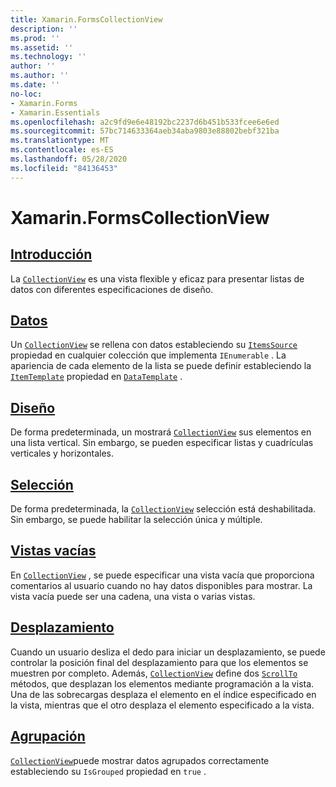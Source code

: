 ```yaml
---
title: Xamarin.FormsCollectionView
description: ''
ms.prod: ''
ms.assetid: ''
ms.technology: ''
author: ''
ms.author: ''
ms.date: ''
no-loc:
- Xamarin.Forms
- Xamarin.Essentials
ms.openlocfilehash: a2c9fd9e6e48192bc2237d6b451b533fcee6e6ed
ms.sourcegitcommit: 57bc714633364aeb34aba9803e88802bebf321ba
ms.translationtype: MT
ms.contentlocale: es-ES
ms.lasthandoff: 05/28/2020
ms.locfileid: "84136453"
---
```

# <a name="xamarinforms-collectionview"></a>Xamarin.FormsCollectionView

## <a name="introduction"></a>[Introducción](introduction.md)

La [`CollectionView`](xref:Xamarin.Forms.CollectionView) es una vista flexible y eficaz para presentar listas de datos con diferentes especificaciones de diseño.

## <a name="data"></a>[Datos](populate-data.md)

Un [`CollectionView`](xref:Xamarin.Forms.CollectionView) se rellena con datos estableciendo su [`ItemsSource`](xref:Xamarin.Forms.ItemsView.ItemsSource) propiedad en cualquier colección que implementa `IEnumerable` . La apariencia de cada elemento de la lista se puede definir estableciendo la [`ItemTemplate`](xref:Xamarin.Forms.ItemsView.ItemTemplate) propiedad en [`DataTemplate`](xref:Xamarin.Forms.DataTemplate) .

## <a name="layout"></a>[Diseño](layout.md)

De forma predeterminada, un mostrará [`CollectionView`](xref:Xamarin.Forms.CollectionView) sus elementos en una lista vertical. Sin embargo, se pueden especificar listas y cuadrículas verticales y horizontales.

## <a name="selection"></a>[Selección](selection.md)

De forma predeterminada, la [`CollectionView`](xref:Xamarin.Forms.CollectionView) selección está deshabilitada. Sin embargo, se puede habilitar la selección única y múltiple.

## <a name="empty-views"></a>[Vistas vacías](emptyview.md)

En [`CollectionView`](xref:Xamarin.Forms.CollectionView) , se puede especificar una vista vacía que proporciona comentarios al usuario cuando no hay datos disponibles para mostrar. La vista vacía puede ser una cadena, una vista o varias vistas.

## <a name="scrolling"></a>[Desplazamiento](scrolling.md)

Cuando un usuario desliza el dedo para iniciar un desplazamiento, se puede controlar la posición final del desplazamiento para que los elementos se muestren por completo. Además, [`CollectionView`](xref:Xamarin.Forms.CollectionView) define dos [`ScrollTo`](xref:Xamarin.Forms.ItemsView.ScrollTo*) métodos, que desplazan los elementos mediante programación a la vista. Una de las sobrecargas desplaza el elemento en el índice especificado en la vista, mientras que el otro desplaza el elemento especificado a la vista.

## <a name="grouping"></a>[Agrupación](grouping.md)

[`CollectionView`](xref:Xamarin.Forms.CollectionView)puede mostrar datos agrupados correctamente estableciendo su `IsGrouped` propiedad en `true` .
